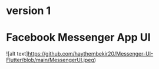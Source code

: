 # version 1
# Facebook Messenger App UI
![alt text]https://github.com/haythembekir20/Messenger-UI-Flutter/blob/main/MessengerUI.jpeg)
